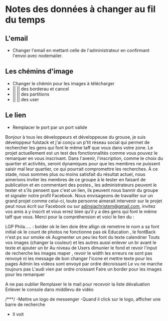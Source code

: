 # Notes des données à changer au fil du temps

## L'email

- Changer l'email en mettant celle de l'administrateur en confirmant l'envoi avec nodemailer.

## Les chémins d'image

- Changer le chémin pour les images à télécharger
- || || des borderau et cancel
- || || des partitions
- || || des user

## Le lien

- Remplacer le port par un port valide

Bonjour à tous les développeurs et développeuse du grouoe, je suis développeur fulstack et j'ai conçu un p'tit réseau social qui permet de rechercher les gens qui font le même taff que vous dans votre zone. Le projet actuellement est un test des fonctionnalités comme vous pouvez le remarquer en vous inscrivant. Dans l'avenir, l'inscription, comme le choix du quartier et activités, seront dynamiques pour que les membres ne puissent saisir mal leur quartier, ce qui pourrait compromettre les recherches. À ce stade, nous sommes plus ou moins satisfait du résultat actuel, nous aimerions inviter les membres de ce groupe à le tester en faisant de publication et en commentant des postes., les administrateurs peuvent le tester et s'ils pensent que c'est un lien, ils peuvent nous bannir du groupe et signaler notre profil Facebook. Nous envisageons de travailler sur un grand projet comme celui-ci, toute personne aimerait intervenir sur le projet peut nous écrit sur Facebook ou sur adinsiachristem@gmail.com, invitez vos amis à y inscrit et vous errez bien qu'il y a des gens qui font le même taff que vous. Merci pour la compréhension et voici le lien du :

LGP Phila..... : bolder ok
le lien doie être allign ok
remetrre le nom a sa font initial ok
le count de photos ne fonctionne pas ok
Education , le fontBack n'est ps sur smoke ok
Augmenter un peu les font du texte calendrier
Touts vos images (changer la couleur) et les autres aussi enlever un br avant le texte et ajouter un br
Au niveau de Users dimunier le fond et revoir l'input de recherche
les images maper , revoir le width
les erreurs ne sont pas renvoyé ni les message de bon
changer l'icone et mettre texte pour les pages Admin
les videos sont envoyé par ordre décroissant
Le vu ne marche toujours pas
L'audi vien par ordre croissant
Faire un border pour les images pour les remarquer

A ne pas oublier
Remplaxer le le mail pour recevoir la liste dévaluation
Enlever le console dans middlevu de vidéo

/\*\*\*/
-Mettre un logo de messenger
-Quand il click sur le logo, afficher une barre de recherche

- Il voit
